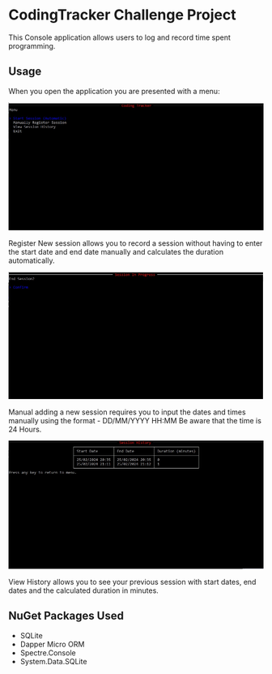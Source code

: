 # CodingTracker Challenge Project

This Console application allows users to log and record time spent programming.

## Usage

When you open the application you are presented with a menu:

![Alt text](Images/menu.jpg "Main Menu")

Register New session allows you to record a session without having to
enter the start date and end date manually and calculates the duration
automatically.

![Alt text](Images/SIP.jpg? "Session in progress")

Manual adding a new session requires you to input the dates and times
manually using the format - DD/MM/YYYY HH:MM Be aware that the time
is 24 Hours.

![Alt text](Images/SessionHistory.jpg? "Session History")

View History allows you to see your previous session with start dates,
end dates and the calculated duration in minutes.

## NuGet Packages Used

- SQLite
- Dapper Micro ORM
- Spectre.Console
- System.Data.SQLite
